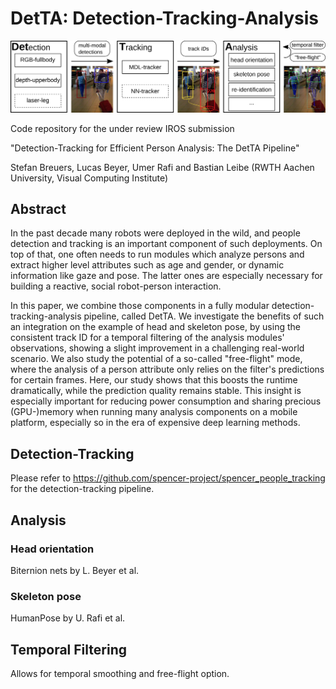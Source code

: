 # DetTA: Detection-Tracking-Analysis

![Overview of the detection-tracking-analysis pipeline](images/pipeline.png?raw=true "Overview of the detection-tracking-analysis pipeline")

Code repository for the under review IROS submission

"Detection-Tracking for Efficient Person Analysis: The DetTA Pipeline"

Stefan Breuers, Lucas Beyer, Umer Rafi and Bastian Leibe
(RWTH Aachen University, Visual Computing Institute)

## Abstract
In the past decade many robots were deployed in the wild, and people detection and tracking is an important component of such deployments.
On top of that, one often needs to run modules which analyze persons and extract higher level attributes such as age and gender, or dynamic information like gaze and pose.
The latter ones are especially necessary for building a reactive, social robot-person interaction.

In this paper, we combine those components in a fully modular detection-tracking-analysis pipeline, called DetTA.
We investigate the benefits of such an integration on the example of head and skeleton pose, by using the consistent track ID for a temporal filtering of the analysis modules' observations, showing a slight improvement in a challenging real-world scenario.
We also study the potential of a so-called "free-flight" mode, where the analysis of a person attribute only relies on the filter's predictions for certain frames.
Here, our study shows that this boosts the runtime dramatically, while the prediction quality remains stable.
This insight is especially important for reducing power consumption and sharing precious (GPU-)memory when running many analysis components on a mobile platform, especially so in the era of expensive deep learning methods.


## Detection-Tracking
Please refer to https://github.com/spencer-project/spencer_people_tracking for the detection-tracking pipeline.

## Analysis
### Head orientation
Biternion nets by L. Beyer et al.

### Skeleton pose
HumanPose by U. Rafi et al.

## Temporal Filtering
Allows for temporal smoothing and free-flight option.
